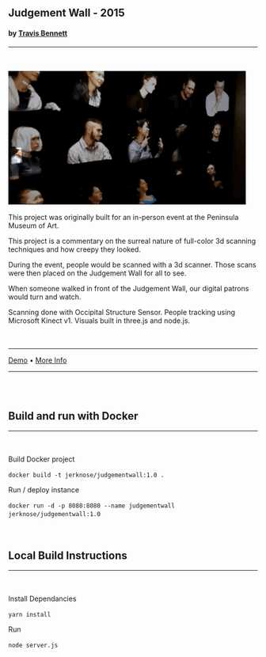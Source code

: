 ## Judgement Wall - 2015  
#### by [Travis Bennett](https://travisbennett.com)  
___  
\
&nbsp;  
![Image of Judgement Wall](https://github.com/jerknose/judgementWall/blob/master/public/judgement1.gif?raw=true)  

This project was originally built for an in-person event at the Peninsula Museum of Art.  
  
This project is a commentary on the surreal nature of full-color 3d scanning techniques and how creepy they looked.  
  
During the event, people would be scanned with a 3d scanner. Those scans were then placed on the Judgement Wall for all to see.  
  
When someone walked in front of the Judgement Wall, our digital patrons would turn and watch.  
  
Scanning done with Occipital Structure Sensor. People tracking using Microsoft Kinect v1. Visuals built in three.js and node.js.  
\
&nbsp;  
___  
[Demo](https://reckless.technology/archive/judgement-wall/) • [More Info](https://www.travisbennett.com/all/judgement-wall)  
___  
\
&nbsp;  
## Build and run with Docker  
___  
\
&nbsp;  
Build Docker project  
  
`docker build -t jerknose/judgementwall:1.0 .`  
  
Run / deploy instance  
  
`docker run -d -p 8080:8080 --name judgementwall jerknose/judgementwall:1.0`  
\
&nbsp;  
## Local Build Instructions  
___  
\
&nbsp;  
Install Dependancies  
  
`yarn install`  
  
Run  
  
`node server.js`  
